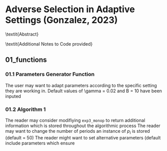 # Adverse Selection in Adaptive Settings (Gonzalez, 2023)

\textit{Abstract}


\textit{Additional Notes to Code provided}

## 01_functions

### 01.1 Parameters Generator Function
The user may want to adapt parameters according to the specific setting they are working in. Default values of \gamma = 0.02 and B = 10 have been inputed

### 01.2 Algorithm 1
The reader may consider modifiying `exp3_monop` to return additional information which is stored throughout the algorithmic process
The reader may want to change the number of periods an instance of $p_i$ is stored (default = 50)
The reader might want to set alternative parameters (default include parameters which ensure 